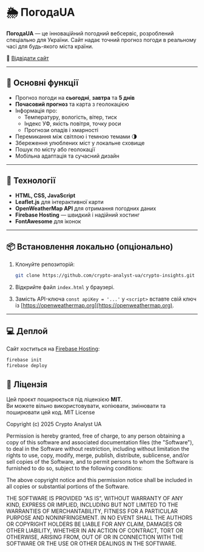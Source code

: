 # 🌦️ ПогодаUA

**ПогодаUA** — це інноваційний погодний вебсервіс, розроблений спеціально для України. Сайт надає точний прогноз погоди в реальному часі для будь-якого міста країни.

🔗 [Відвідати сайт](https://pogoda-ukr.web.app)

---

## 🚀 Основні функції

- Прогноз погоди на **сьогодні**, **завтра** та **5 днів**
- **Почасовий прогноз** та карта з геолокацією
- Інформація про:
  - Температуру, вологість, вітер, тиск
  - Індекс УФ, якість повітря, точку роси
  - Прогнози опадів і хмарності
- Перемикання між світлою і темною темами 🌗
- Збереження улюблених міст у локальне сховище
- Пошук по місту або геолокації
- Мобільна адаптація та сучасний дизайн

---

## 🧱 Технології

- **HTML, CSS, JavaScript**
- **Leaflet.js** для інтерактивної карти
- **OpenWeatherMap API** для отримання погодних даних
- **Firebase Hosting** — швидкий і надійний хостинг
- **FontAwesome** для іконок

---

## 📦 Встановлення локально (опціонально)

1. Клонуйте репозиторій:
   ```bash
   git clone https://github.com/crypto-analyst-ua/crypto-insights.git
   ```

2. Відкрийте файл `index.html` у браузері.

3. Замість API-ключа `const apiKey = '...'` у `<script>` вставте свій ключ із [https://openweathermap.org](https://openweathermap.org).

---

## 💻 Деплой

Сайт хоститься на [Firebase Hosting](https://firebase.google.com):

```bash
firebase init
firebase deploy
```


## 📜 Ліцензія

Цей проєкт поширюється під ліцензією **MIT**.  
Ви можете вільно використовувати, копіювати, змінювати та поширювати цей код.
MIT License

Copyright (c) 2025 Crypto Analyst UA

Permission is hereby granted, free of charge, to any person obtaining a copy of this software and associated documentation files (the "Software"), to deal in the Software without restriction, including without limitation the rights to use, copy, modify, merge, publish, distribute, sublicense, and/or sell copies of the Software, and to permit persons to whom the Software is furnished to do so, subject to the following conditions:

The above copyright notice and this permission notice shall be included in all copies or substantial portions of the Software.

THE SOFTWARE IS PROVIDED "AS IS", WITHOUT WARRANTY OF ANY KIND, EXPRESS OR IMPLIED, INCLUDING BUT NOT LIMITED TO THE WARRANTIES OF MERCHANTABILITY, FITNESS FOR A PARTICULAR PURPOSE AND NONINFRINGEMENT. IN NO EVENT SHALL THE AUTHORS OR COPYRIGHT HOLDERS BE LIABLE FOR ANY CLAIM, DAMAGES OR OTHER LIABILITY, WHETHER IN AN ACTION OF CONTRACT, TORT OR OTHERWISE, ARISING FROM, OUT OF OR IN CONNECTION WITH THE SOFTWARE OR THE USE OR OTHER DEALINGS IN THE SOFTWARE.
